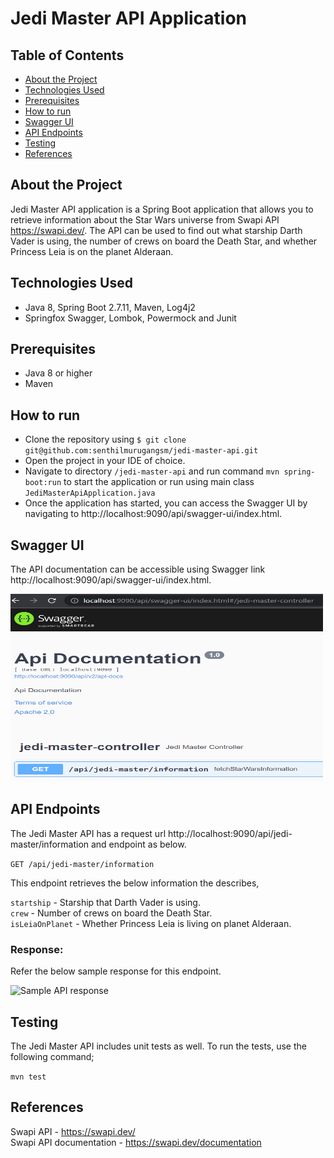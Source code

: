 
# Jedi Master API Application

## Table of Contents
- [About the Project](#about-the-project)
- [Technologies Used](#technologies-used)
- [Prerequisites](#prerequisites)
- [How to run](#how-to-run)
- [Swagger UI](#swagger-ui)
- [API Endpoints](#api-endpoints)
- [Testing](#testing)
- [References](#references)

## About the Project
Jedi Master API application is a Spring Boot application that allows you to retrieve information about the Star Wars 
universe from Swapi API https://swapi.dev/. 
The API can be used to find out what starship Darth Vader is using, the number of crews on board the Death Star, and 
whether Princess Leia is on the planet Alderaan.

## Technologies Used
* Java 8, Spring Boot 2.7.11, Maven, Log4j2 
* Springfox Swagger, Lombok, Powermock and Junit

## Prerequisites
* Java 8 or higher
* Maven

## How to run
* Clone the repository using ```$ git clone git@github.com:senthilmurugangsm/jedi-master-api.git```
* Open the project in your IDE of choice.
* Navigate to directory ```/jedi-master-api``` and run command ```mvn spring-boot:run``` to start the application 
or run using main class ```JediMasterApiApplication.java```<br/>
* Once the application has started, you can access the Swagger UI by navigating to http://localhost:9090/api/swagger-ui/index.html.

## Swagger UI
The API documentation can be accessible using Swagger link http://localhost:9090/api/swagger-ui/index.html. <br/>

<img src="./doc-resources/swagger-api-doc.png" alt="Swagger API doc" height="300" width="500">

## API Endpoints
The Jedi Master API has a request url http://localhost:9090/api/jedi-master/information and endpoint as below. <br/>

```GET /api/jedi-master/information```
<br/>

This endpoint retrieves the below information the describes, <br/>

```startship``` - Starship that Darth Vader is using. <br/>
```crew``` - Number of crews on board the Death Star. <br/>
```isLeiaOnPlanet``` - Whether Princess Leia is living on planet Alderaan.

### Response:
Refer the below sample response for this endpoint. <br/>

<img src="./doc-resources/swagger-response.png" alt="Sample API response" height="300" width="500">


## Testing
The Jedi Master API includes unit tests as well. To run the tests, 
use the following command; <br/>

```mvn test```

## References
Swapi API - https://swapi.dev/ <br/>
Swapi API documentation - https://swapi.dev/documentation
